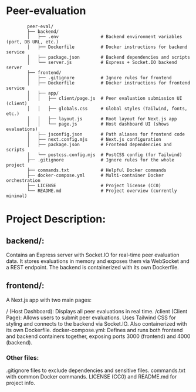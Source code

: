 # Peer-evaluation

            peer-eval/
            ├── backend/
            │   ├── .env                # Backend environment variables (port, DB URL, etc.)
            │   ├── Dockerfile          # Docker instructions for backend service
            │   ├── package.json        # Backend dependencies and scripts
            │   └── server.js           # Express + Socket.IO backend server
            ├── frontend/
            │   ├── .gitignore          # Ignore rules for frontend
            │   ├── Dockerfile          # Docker instructions for frontend service
            │   ├── app/
            │   │   ├── client/page.js  # Peer evaluation submission UI (client)
            │   │   ├── globals.css     # Global styles (Tailwind, fonts, etc.)
            │   │   ├── layout.js       # Root layout for Next.js app
            │   │   └── page.js         # Host dashboard UI (shows evaluations)
            │   ├── jsconfig.json       # Path aliases for frontend code
            │   ├── next.config.mjs     # Next.js configuration
            │   ├── package.json        # Frontend dependencies and scripts
            │   └── postcss.config.mjs  # PostCSS config (for Tailwind)
            ├── .gitignore              # Ignore rules for the whole project
            ├── commands.txt            # Helpful Docker commands
            ├── docker-compose.yml      # Multi-container Docker orchestration
            ├── LICENSE                 # Project license (CC0)
            └── README.md               # Project overview (currently minimal)

# Project Description:

## backend/:
Contains an Express server with Socket.IO for real-time peer evaluation data. It stores evaluations in memory and exposes them via WebSocket and a REST endpoint. The backend is containerized with its own Dockerfile.

## frontend/:
A Next.js app with two main pages:

/ (Host Dashboard): Displays all peer evaluations in real time.
/client (Client Page): Allows users to submit peer evaluations. Uses Tailwind CSS for styling and connects to the backend via Socket.IO. Also containerized with its own Dockerfile.
docker-compose.yml:
Defines and runs both frontend and backend containers together, exposing ports 3000 (frontend) and 4000 (backend).

### Other files:

.gitignore files to exclude dependencies and sensitive files.
commands.txt with common Docker commands.
LICENSE (CC0) and README.md for project info.